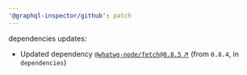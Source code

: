 ```yaml
---
'@graphql-inspector/github': patch
---
```

dependencies updates:
  - Updated dependency [`@whatwg-node/fetch@0.8.5`
    ↗︎](https://www.npmjs.com/package/@whatwg-node/fetch/v/0.8.5) (from `0.8.4`, in `dependencies`)
